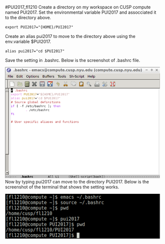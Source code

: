 #PUI2017_fl1210
Create a directory on my workspace on CUSP compute named PUI2017.
Set the environmental variable PUI2017 and assocciated it to the directory above.

```
export PUI2017="{HOME}/PUI2017"
```
Create an alias pui2017 to move to the directory above using the env.variable $PUI2017.

```
alias pui2017="cd $PUI2017"
```
Save the setting in .bashrc.
Below is the screenshot of .bashrc file.

![Alt text](screenshots/env_var.png)
Now by typing pui2017 can move to the directory PUI2017.
Below is the screenshot of the terminal that shows the setting works.

![Alt text](screenshots/bash.png)



